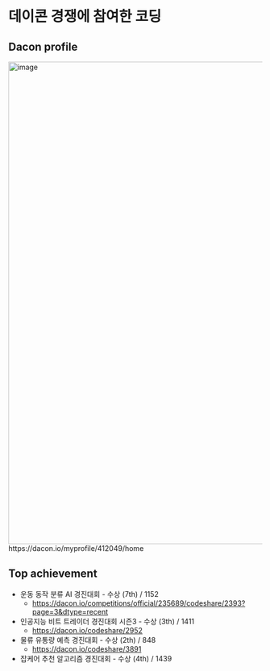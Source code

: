 # 데이콘 경쟁에 참여한 코딩

## Dacon profile
<img width="958" alt="image" src="https://user-images.githubusercontent.com/69188065/197386086-4c562309-2d2e-4f6e-b31d-6e8dee7a004e.png">
https://dacon.io/myprofile/412049/home

## Top achievement
+ 운동 동작 분류 AI 경진대회 - 수상 (7th) / 1152
  + https://dacon.io/competitions/official/235689/codeshare/2393?page=3&dtype=recent
+ 인공지능 비트 트레이더 경진대회 시즌3 - 수상 (3th) / 1411
  + https://dacon.io/codeshare/2952
+ 물류 유통량 예측 경진대회 - 수상 (2th) / 848
  + https://dacon.io/codeshare/3891
+ 잡케어 추천 알고리즘 경진대회 - 수상 (4th) / 1439
